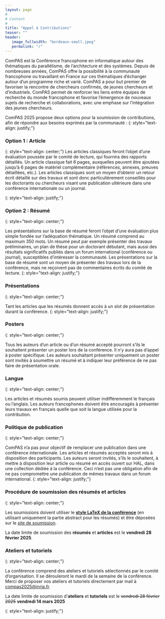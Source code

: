```yaml
---
layout: page
#
# Content
#
title: "Appel à Contributions"
teaser: ""
header:
   image_fullwidth: "bordeaux-small.jpeg"
   permalink: "/"
---
```



ComPAS est la Conférence francophone en informatique autour des thématiques du parallélisme, de l’architecture et des systèmes. Depuis de nombreuses années, ComPAS offre la possibilité à la communauté francophone ou travaillant en France sur ces thématiques d’échanger autour d’un programme riche et varié. ComPAS a pour but premier de favoriser la rencontre de chercheurs confirmés, de jeunes chercheurs et d’industriels. ComPAS permet de renforcer les liens entre équipes de recherche du monde francophone et favorise l’émergence de nouveaux sujets de recherche et collaborations, avec une emphase sur l’intégration des jeunes chercheurs.

ComPAS 2025 propose deux options pour la soumission de contributions, afin de répondre aux besoins exprimés par la communauté :
{: style="text-align: justify;"}

### **Option 1 : Article**
{: style="text-align: center;"}
Les articles classiques feront l’objet d’une évaluation poussée par le comité de lecture, qui fournira des rapports détaillés. Un article classique fait 6 pages, auxquelles peuvent être ajoutées jusqu’à 6 pages de matériel complémentaire (références, annexes, preuves détaillées, etc.). Les articles classiques sont un moyen d’obtenir un retour écrit détaillé sur des travaux et sont donc particulièrement conseillés pour les doctorants ou chercheurs visant une publication ultérieure dans une conférence internationale ou un journal.

{: style="text-align: justify;"}

### **Option 2 : Résumé**
{: style="text-align: center;"}

Les présentations sur la base de résumé feront l’objet d’une évaluation plus simple fondée sur l’adéquation thématique. Un résumé comprend au maximum 350 mots. Un résumé peut par exemple présenter des travaux préliminaires, un plan de thèse pour un doctorant débutant, mais aussi des résultats significatifs publiés dans un forum international (conférence ou journal), susceptibles d’intéresser la communauté. Les présentations sur la base de résumé sont un moyen de présenter des travaux lors de la conférence, mais ne reçoivent pas de commentaires écrits du comité de lecture.
{: style="text-align: justify;"}

### **Présentations**
{: style="text-align: center;"}

Tant les articles que les résumés donnent accès à un slot de présentation durant la conférence.
{: style="text-align: justify;"}
### **Posters**
{: style="text-align: center;"}

Tous les auteurs d’un article ou d’un résumé accepté pourront s’ils le souhaitent présenter un poster lors de la conférence. Il n’y aura pas d’appel à poster spécifique. Les auteurs souhaitant présenter uniquement un poster sont invités à soumettre un résumé et à indiquer leur préférence de ne pas faire de présentation orale.

### **Langue**
{: style="text-align: center;"}

Les articles et résumés soumis peuvent utiliser indifféremment le français ou l’anglais. Les auteurs francophones doivent être encouragés à présenter leurs travaux en français quelle que soit la langue utilisée pour la contribution.

### **Politique de publication**
{: style="text-align: center;"}

ComPAS n’a pas pour objectif de remplacer une publication dans une conférence internationale. Les articles et résumés acceptés seront mis à disposition des participants. Les auteurs seront invités, s’ils le souhaitent, à mettre à disposition leur article ou résumé en accès ouvert sur HAL, dans une collection dédiée à la conférence. Ceci n’est pas une obligation afin de ne pas compromettre une publication de mêmes travaux dans un forum international.
{: style="text-align: justify;"}

### **Procédure de soumission des résumés et articles**
{: style="text-align: center;"}

Les soumissions doivent utiliser le **[style LaTeX de la conférence](../assets/misc/compas-2025-style.zip)** (en utilisant uniquement la partie abstract pour les résumés) et être déposées sur le [site de soumission](https://crp.info.ucl.ac.be/compas2025/).

La date limite de soumission des **résumés** et **articles** est le **vendredi 28 février 2025**.

### **Ateliers et tutoriels**
{: style="text-align: center;"}

La conférence comprend des ateliers et tutoriels sélectionnés par le comité d’organisation. Il se dérouleront le mardi de la semaine de la conférence. Merci de proposer vos ateliers et tutoriels directement par mail à [compas2025@inria.fr](mailto:compas2025@inria.fr).

La date limite de soumission d'**ateliers** et **tutoriels** est le ~~vendredi 28 février 2025~~ **vendredi 14 mars 2025**


{: style="text-align: justify;"}




<!-- Local Variables: -->
<!-- jinx-languages: "fr" -->
<!-- End: -->
